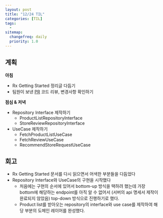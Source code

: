 ```yaml
---
layout: post
title: "12/24 TIL"
categories: [TIL]
tags: 
  - 
sitemap:
  changefreq: daily
  priority: 1.0
---
```


## 계획

**아침**

- Rx Getting Started 정리글 다듬기
- 팀원이 보낸 [PR](https://github.com/YAPP-Github/21st-ALL-Rounder-Team-1-iOS/pull/48#event-8106516954) 코드 리뷰, 변경사항 확인하기

**점심 & 저녁**

- Repository Interface 제작하기
  - ProductListRepositoryInterface
  - StoreReviewRepositoryInterface
- UseCase 제작하기
  - FetchProductListUseCase
  - FetchReviewUseCase
  - RecommendStoreRequestUseCase



## 회고

- Rx Getting Started 문서를 다시 읽으면서 어색한 부분들을 다듬었다
- Repository Interface와 UseCase의 구현을 시작했다
  - 처음에는 구현의 순서에 있어서 bottom-up 방식을 택하려 했는데 
    가장 bottom에 해당하는 endpoint를 아직 알 수 없어서 (서버의 api 명세서 제작이 완료되지 않았음)
    top-down 방식으로 진행하기로 했다.
  - Product list를 받아오는 repository의 interface와 use case를 제작하여 해당 부분의 도메인 레이어를 완성했다.

